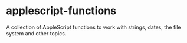# applescript-functions

A collection of AppleScript functions to work with strings, dates, the file system and other topics.